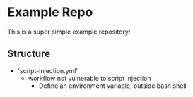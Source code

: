 # Example Repo

This is a super simple example repository!

## Structure
* 'script-injection.yml'
    * workflow not vulnerable to script injection
        * Define an environment variable, outside bash shell